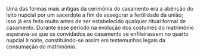 ﻿Uma das formas mais antigas da cerimônia do casamento era a abênção do leito nupcial por um sacerdote a fim de assegurar a fertilidade da união; isso já era feito muito antes de ser estabelecido qualquer ritual formal de casamento. Durante esse período na evolução dos costumes do matrimônio esperava-se que os convidados ao casamento se enfileirassem no quarto nupcial à noite, constituindo-se assim em testemunhas legais da consumação do matrimônio.